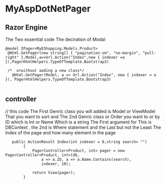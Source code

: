 # MyAspDotNetPager

## Razor Engine
The Two essential code  The deciration of Modal 
```
@model IPager<MyEShopping.Models.Product>
 @Html.GetPager(new string[] { "pagination-sm", "no-margin", "pull-right" },Model,a=>Url.Action("Index",new { indexer =a  }),PagerHtmlHelpers.TypeOfTemplate.Bootstrap3)
 
 /*  orwithout aading a new class*/
   @Html.GetPager(Model, a => Url.Action("Index", new { indexer = a }), PagerHtmlHelpers.TypeOfTemplate.Bootstrap3)


```
## controller 
// this code The First Genric class you will added is Model or ViewModel That you want to sort  and The 2nd Genric class or 
Order you want to or by ID which is Int or Name Which is a string 
The First argument for This is DBContext , the 2nd is Where statement and the Last but not the Least The Index of the page 
and how many element in the page 
```
   public ActionResult Index(int indexer = 0,string search= "")
        {
            PagerController<Product, int> pager = new PagerController<Product, int>(db,
                a => a.ID, a => a.Name.Contains(search),
                indexer, 10);
          
            return View(pager);
        }
   ```



